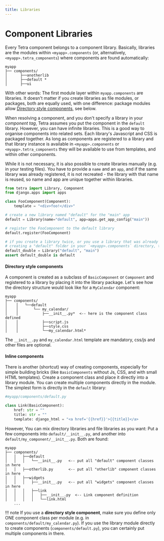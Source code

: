 ```yaml
---
title: Libraries
---
```


# Component Libraries

Every Tetra component belongs to a component library. Basically, libraries are the modules within `<myapp>.components` (or, alternatively, `<myapp>.tetra_components`) where components are found automatically:

```
myapp
├── components/
│      ├──anotherlib
│      ├──default *
│      ├──ui
```

With other words: The first module layer within `myapp.components` are libraries. It doesn't matter if you create libraries as file modules, or packages, both are equally used, with one difference: package modules allow [Directory style components](#directory-style-components), see below.

When resolving a component, and you don't specify a library in your *component tag*, Tetra assumes you put the component in the `default` library. However, you can have infinite libraries. This is a good way to organise components into related sets. Each library's Javascript and CSS is packaged together. As long as components are registered to a library and that library instance is available in `<myapp>.components` or `<myapp>.tetra_components` they will be available to use from templates, and within other components.

While it is not necessary, it is also possible to create libraries manually (e.g. in your testing files). You have to provide a `name` and an `app`, and if the same library was already registered, it is not recreated - the library with that name is reused, so name and app are unique together within libraries.

```python
from tetra import Library, Component
from django.apps import apps

class FooComponent(Component):
    template = "<div>foo!</div>"

# create a new library named "default" for the "main" app
default = Library(name="default", app=apps.get_app_config("main"))

# register the FooComponent to the default library
default.register(FooComponent)

# if you create a library twice, or you use a library that was already created automatically by
# creating a "default" folder in your `<myapp>.components` directory, that library is reused.
default_double = Library("default", "main")
assert default_double is default
```

#### Directory style components
A component is created as a subclass of `BasicComponent` or `Component` and registered to a library by placing it into the library package. Let's see how the directory structure would look like for a `MyCalendar` component:

```
myapp
├── components/
│    │   └──default
│    │       └── my_calendar/
│    │           ├──__init__.py*  <-- here is the component class defined
│    │           ├──script.js
│    │           ├──style.css
│    │           └──my_calendar.html*
```

The `__init__.py` and `my_calendar.html` template are mandatory, css/js and other files are optional.

#### Inline components

There is another (shortcut) way of creating components, especially for simple building bricks (like `BasicComponents` without Js, CSS, and with small HTML templates).
Create a component class and place it directly into a library module. You can create multiple components directly in the module. The simplest form is directly in the `default` library:
``` python
#myapp/components/default.py

class Link(BasicComponent):
    href: str = ""
    title: str = ""
    template: django_html = "<a href='{{href}}'>{{title}}</a> 
```

However, You can mix directory libraries and file libraries as you want: Put a few components into `default/__init__.py`, and another into `default/my_component/__init__.py`. Both are found:

```
myapp
├── components/
│   │   ├──default
│   │   │   └──__init__.py   <-- put all "default" component classes in here
│   │   ├──otherlib.py       <-- put all "otherlib" component classes in here
│   │   ├──widgets
│   │   │   ├──__init__.py   <-- put all "widgets" component classes in here
│   │   │   ├──link
│   │   │   │   ├──__init__.py  <-- Link component definition
│   │   │   │   └──link.html
    ...
```



!!! note
    If you use a **directory style component**, make sure you define only ONE component class per module (e.g. in `components/default/my_calendar.py`). If you use the library module directly to create components (`components/default.py`), you can certainly put multiple components in there.